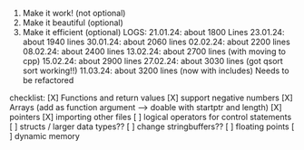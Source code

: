 
1. Make it work! (not optional)
2. Make it beautiful (optional)
3. Make it efficient (optional)
LOGS:
21.01.24: about 1800 Lines
23.01.24: about 1940 lines
30.01.24: about 2060 lines
02.02.24: about 2200 lines
08.02.24: about 2400 lines
13.02.24: about 2700 lines (with moving to cpp)
15.02.24: about 2900 lines
27.02.24: about 3030 lines (got qsort sort working!!)
11.03.24: about 3200 lines (now with includes)
Needs to be refactored
    
checklist:
[X] Functions and return values
[X] support negative numbers
[X] Arrays (add as function argument --> doable with startptr and length)
[X] pointers
[X] importing other files 
[ ] logical operators for control statements
[ ] structs / larger data types??
[ ] change stringbuffers??
[ ] floating points
[ ] dynamic memory
